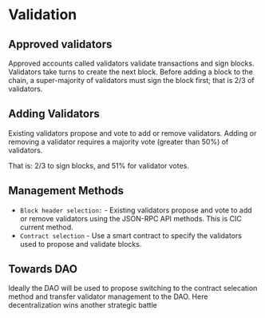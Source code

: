 # Validation
## Approved validators 
Approved accounts called validators validate transactions and sign blocks. Validators take turns to create the next block. Before adding a block to the chain, a super-majority of validators must sign the block first; that is 2/3 of validators.

## Adding Validators
Existing validators propose and vote to add or remove validators. Adding or removing a validator requires a majority vote (greater than 50%) of validators. 

That is: 2/3 to sign blocks, and 51% for validator votes.

## Management Methods

* `Block header selection:` - Existing validators propose and vote to add or remove validators using the JSON-RPC API methods. This is CIC current method.
* `Contract selection` - Use a smart contract to specify the validators used to propose and validate blocks.

## Towards DAO
Ideally the DAO will be used to propose switching to the contract selecation method and transfer validator management to the DAO. Here decentralization wins another strategic battle 


